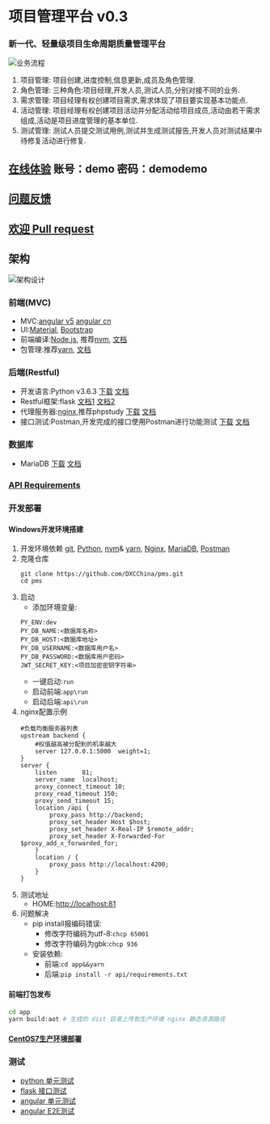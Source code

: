 # 项目管理平台 v0.3
### 新一代、轻量级项目生命周期质量管理平台
![业务流程](https://github.com/DXCChina/pms/raw/master/docs/%E4%B8%9A%E5%8A%A1%E6%B5%81%E7%A8%8B.png)
   1. 项目管理:
      项目创建,进度控制,信息更新,成员及角色管理.
   2. 角色管理:
      三种角色:项目经理,开发人员,测试人员,分别对接不同的业务.
   3. 需求管理:
      项目经理有权创建项目需求,需求体现了项目要实现基本功能点.
   4. 活动管理:
      项目经理有权创建项目活动并分配活动给项目成员,活动由若干需求组成,活动是项目进度管理的基本单位.
   5. 测试管理:
      测试人员提交测试用例,测试并生成测试报告,开发人员对测试结果中待修复活动进行修复.
## [在线体验](http://122.115.49.94) 账号：demo 密码：demodemo
## [问题反馈](https://github.com/DXCChina/pms/issues/new)
## [欢迎 Pull request](https://github.com/DXCChina/pms/pulls)
## 架构
![架构设计](https://github.com/DXCChina/pms/raw/master/docs/%E7%B3%BB%E7%BB%9F%E6%9E%B6%E6%9E%84.png)
### 前端(MVC)
* MVC:[angular v5](https://angular.io/) [angular cn](https://angular.cn/)
* UI:[Material](https://material.angular.io/),
   [Bootstrap](https://getbootstrap.com/)
* 前端编译:[Node.js](https://nodejs.org),
    推荐[nvm](https://github.com/coreybutler/nvm-windows/releases/download/1.1.6/nvm-setup.zip),
    [文档](https://github.com/coreybutler/nvm-windows)
* 包管理:推荐[yarn](https://yarnpkg.com/latest.msi),
    [文档](https://yarnpkg.com/docs/cli/)
### 后端(Restful)
* 开发语言:Python v3.6.3
[下载](https://www.python.org/ftp/python/3.6.3/python-3.6.3-amd64.exe) 
[文档](http://www.runoob.com/python3/python3-tutorial.html)
* Restful框架:flask 
[文档1](http://flask.pocoo.org/docs/dev/)
[文档2](http://www.pythondoc.com/)
* 代理服务器:[nginx](https://nginx.org/),推荐phpstudy
[下载](http://www.phpstudy.net/phpstudy/phpStudy2017.zip)
[文档](http://www.phpstudy.net/download.html)
* 接口测试:Postman,开发完成的接口使用Postman进行功能测试
[下载](https://dl.pstmn.io/download/latest/win64)
[文档](http://www.cnblogs.com/s380774061/p/4624326.html)
### 数据库
* MariaDB 
[下载](https://mirrors.tuna.tsinghua.edu.cn/mariadb//mariadb-10.2.9/winx64-packages/mariadb-10.2.9-winx64.msi) 
[文档](http://www.runoob.com/mysql/mysql-tutorial.html)
### [API Requirements](https://github.com/DXCChina/pms/blob/master/api/requirements.txt)
### 开发部署
#### Windows开发环境搭建
1. 开发环境依赖 [git](https://git-scm.com/download/win),
    [Python](https://www.python.org/ftp/python/3.6.3/python-3.6.3-amd64.exe),
    [nvm](https://github.com/coreybutler/nvm-windows/releases/download/1.1.6/nvm-setup.zip)&
    [yarn](https://yarnpkg.com/latest.msi),
    [Nginx](http://www.phpstudy.net/phpstudy/phpStudy2017.zip),
    [MariaDB](https://mirrors.tuna.tsinghua.edu.cn/mariadb//mariadb-10.2.9/winx64-packages/mariadb-10.2.9-winx64.msi),
    [Postman](https://dl.pstmn.io/download/latest/win64)
2. 克隆仓库
    ```shell
    git clone https://github.com/DXCChina/pms.git
    cd pms
    ```
3. 启动
    * 添加环境变量:
    ```
    PY_ENV:dev
    PY_DB_NAME:<数据库名称>
    PY_DB_HOST:<数据库地址>
    PY_DB_USERNAME:<数据库用户名>
    PY_DB_PASSWORD:<数据库用户密码>
    JWT_SECRET_KEY:<项目加密密钥字符串>
    ```
    * 一键启动:`run`
    * 启动前端:`app\run`
    * 启动后端:`api\run`
4. nginx配置示例
    ```
    #负载均衡服务器列表
    upstream backend {
        #权值越高被分配到的机率越大
        server 127.0.0.1:5000  weight=1;
    }
    server {
        listen       81;
        server_name  localhost;
        proxy_connect_timeout 10;
        proxy_read_timeout 150;
        proxy_send_timeout 15;
        location /api {
            proxy_pass http://backend;
            proxy_set_header Host $host;
            proxy_set_header X-Real-IP $remote_addr;
            proxy_set_header X-Forwarded-For $proxy_add_x_forwarded_for;
        }
        location / {
            proxy_pass http://localhost:4200;
        }
    }
    ```
5. 测试地址
    * HOME:[http://localhost:81](http://localhost:81)
6. 问题解决
    * pip install报编码错误:
        * 修改字符编码为utf-8:`chcp 65001`
        * 修改字符编码为gbk:`chcp 936`
    * 安装依赖:
        * 前端:`cd app&&yarn`
        * 后端:`pip install -r api/requirements.txt`
#### 前端打包发布
```bash
cd app
yarn build:aot # 生成的 dist 目录上传到生产环境 nginx 静态资源路径
```
#### [CentOS7生产环境部署](https://github.com/canfeit/pms/blob/master/docs/%E7%94%9F%E4%BA%A7%E7%8E%AF%E5%A2%83%E9%83%A8%E7%BD%B2.md)
### 测试
* [python 单元测试](https://hypothesis.readthedocs.io/en/master/quickstart.html)
* [flask 接口测试](http://flask.pocoo.org/docs/dev/testing/)
* [angular 单元测试](https://angular.cn/guide/testing)
* [angular E2E测试](http://www.protractortest.org/#/tutorial)
